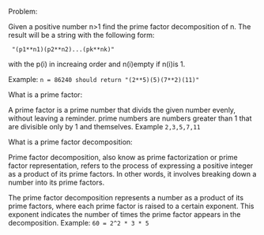 Problem:

Given a positive number n>1 find the prime factor decomposition of n. The result will be a string with the following form:

` "(p1**n1)(p2**n2)...(pk**nk)"`

with the p(i) in increaing order and n(i)empty if n(i)is 1.

Example: ` n = 86240 should return "(2**5)(5)(7**2)(11)" `


What is a prime factor:

A prime factor is a prime number that divids the given number evenly, without leaving a reminder. prime numbers are numbers greater than 1 that are divisible only by 1 and themselves. Example `2,3,5,7,11`

What is a prime factor decomposition:

Prime factor decomposition, also know as prime factorization or prime factor representation, refers to the process of expressing a positive integer as a product of its prime factors. In other words, it involves breaking down a number into its prime factors.

The prime factor decomposition represents a number as a product of its prime factors, where each prime factor is raised to a certain exponent. This exponent indicates the number of times the prime factor appears in the decomposition. Example: `60 = 2^2 * 3 * 5`

